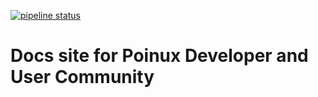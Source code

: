 [![pipeline status](https://gitlab.com/pionux/pionux/badges/master/pipeline.svg)](https://gitlab.com/pionux/pionux/commits/master)


# Docs site for Poinux Developer and User Community
